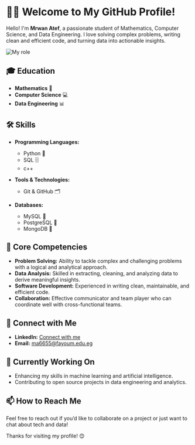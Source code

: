 # 👨‍💻 Welcome to My GitHub Profile!

Hello! I'm **Mrwan Atef**, a passionate student of Mathematics, Computer Science, and Data Engineering. I love solving complex problems, writing clean and efficient code, and turning data into actionable insights. 

![My role](https://files.realpython.com/media/What-is-Data-Engineering_Watermarked.607e761a3c0e.jpg)

## 🎓 Education
- **Mathematics** 🧮
- **Computer Science** 💻
- **Data Engineering** 📊

## 🛠️ Skills
- **Programming Languages:**
  - Python 🐍
  - SQL 🗄️
  - c++

- **Tools & Technologies:**
  - Git & GitHub 🗂️
  
- **Databases:**
  - MySQL 🐬
  - PostgreSQL 🐘
  - MongoDB 🍃

## 🌟 Core Competencies
- **Problem Solving:** Ability to tackle complex and challenging problems with a logical and analytical approach.
- **Data Analysis:** Skilled in extracting, cleaning, and analyzing data to derive meaningful insights.
- **Software Development:** Experienced in writing clean, maintainable, and efficient code.
- **Collaboration:** Effective communicator and team player who can coordinate well with cross-functional teams.

<!--## 📈 Projects
Here are some of the projects I’ve worked on:

1. **Project Name 1:** A brief description of the project. [GitHub Link](https://github.com/yourusername/project1)
2. **Project Name 2:** A brief description of the project. [GitHub Link](https://github.com/yourusername/project2)
3. **Project Name 3:** A brief description of the project. [GitHub Link](https://github.com/yourusername/project3)-->

## 🤝 Connect with Me
- **LinkedIn:** [Connect with me](https://www.linkedin.com/feed/)
- **Email:** ma6655@fayoum.edu.eg


## 🔭 Currently Working On
- Enhancing my skills in machine learning and artificial intelligence.
- Contributing to open source projects in data engineering and analytics.

## 📫 How to Reach Me
Feel free to reach out if you’d like to collaborate on a project or just want to chat about tech and data!

Thanks for visiting my profile! 😊

























<!--
**Mrwan-Atef/Mrwan-Atef** is a ✨ _special_ ✨ repository because its `README.md` (this file) appears on your GitHub profile.

Here are some ideas to get you started:

- 🔭 I’m currently working on ...
- 🌱 I’m currently learning ...
- 👯 I’m looking to collaborate on ...
- 🤔 I’m looking for help with ...
- 💬 Ask me about ...
- 📫 How to reach me: ...
- 😄 Pronouns: ...
- ⚡ Fun fact: ...
-->
